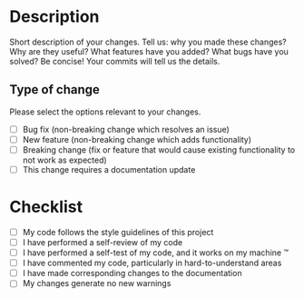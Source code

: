 # Description

Short description of your changes.
Tell us: why you made these changes? Why are they useful? What features have you added? What bugs have you solved?
Be concise! Your commits will tell us the details.

## Type of change

Please select the options relevant to your changes.

- [ ] Bug fix (non-breaking change which resolves an issue)
- [ ] New feature (non-breaking change which adds functionality)
- [ ] Breaking change (fix or feature that would cause existing functionality to not work as expected)
- [ ] This change requires a documentation update

# Checklist

- [ ] My code follows the style guidelines of this project
- [ ] I have performed a self-review of my code
- [ ] I have performed a self-test of my code, and it works on my machine ™️
- [ ] I have commented my code, particularly in hard-to-understand areas
- [ ] I have made corresponding changes to the documentation
- [ ] My changes generate no new warnings
